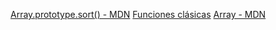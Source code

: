 [Array.prototype.sort() - MDN](https://developer.mozilla.org/es/docs/Web/JavaScript/Reference/Global_Objects/Array/sort)
[Funciones clásicas](https://curriculum.laboratoria.la/es/topics/javascript/03-functions/01-classic)
[Array - MDN](https://developer.mozilla.org/es/docs/Web/JavaScript/Reference/Global_Objects/Array/)


